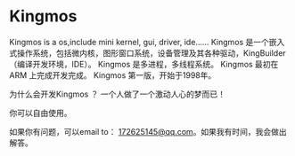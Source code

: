 # Kingmos
Kingmos is a os,include mini kernel, gui, driver, ide......
Kingmos 是一个嵌入式操作系统，包括微内核，图形窗口系统，设备管理及其各种驱动，KingBuilder（编译开发环境，IDE）。
Kingmos 是多进程，多线程系统。
Kingmos 最初在ARM 上完成开发完成。
Kingmos 第一版，开始于1998年。

为什么会开发Kingmos ？ 一个人做了一个激动人心的梦而已！

你可以自由使用。

如果你有问题，可以email to： 172625145@qq.com。如果我有时间，我会做出解答。

